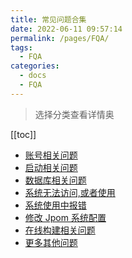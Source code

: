 ```yaml
---
title: 常见问题合集
date: 2022-06-11 09:57:14
permalink: /pages/FQA/
tags: 
  - FQA
categories: 
  - docs
  - FQA
---
```


> 选择分类查看详情奥

[[toc]]

- [账号相关问题](./00.账号相关.md)
- [启动相关问题](./01.启动相关.md)
- [数据库相关问题](./02.数据库相关.md)
- [系统无法访问,或者使用](./03.无法访问.md)
- [系统使用中报错](./04.系统报错.md)
- [修改 Jpom 系统配置](./05.修改配置.md)
- [在线构建相关问题](./06.在线构建相关.md)
- [更多其他问题](./99.更多问题.md)